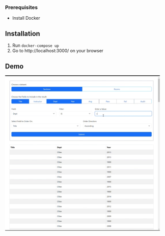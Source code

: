 ### Prerequisites
* Install Docker
## Installation
1. Run `docker-compose up`
2. Go to http://localhost:3000/ on your browser
## Demo
![](https://github.com/phillipsngs/CampusExplorer/blob/update_readme/assets/CampusExplorerDemo.gif)
